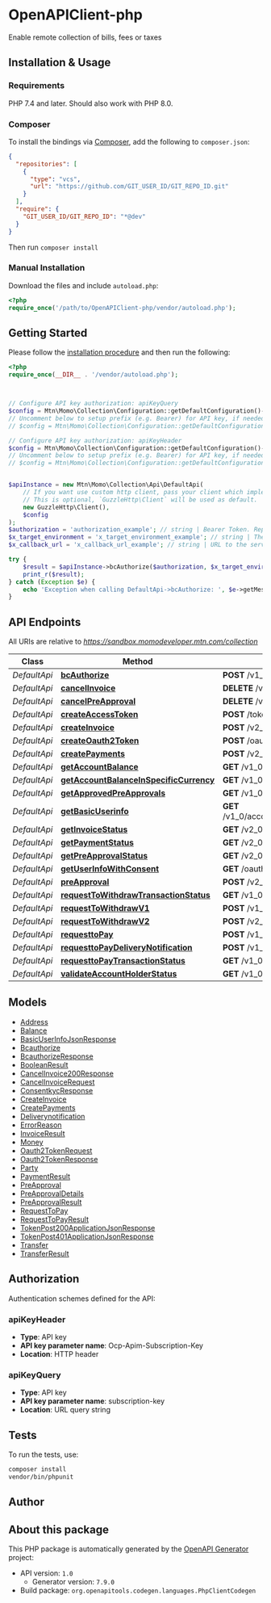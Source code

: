 # OpenAPIClient-php

Enable remote collection of bills, fees or taxes


## Installation & Usage

### Requirements

PHP 7.4 and later.
Should also work with PHP 8.0.

### Composer

To install the bindings via [Composer](https://getcomposer.org/), add the following to `composer.json`:

```json
{
  "repositories": [
    {
      "type": "vcs",
      "url": "https://github.com/GIT_USER_ID/GIT_REPO_ID.git"
    }
  ],
  "require": {
    "GIT_USER_ID/GIT_REPO_ID": "*@dev"
  }
}
```

Then run `composer install`

### Manual Installation

Download the files and include `autoload.php`:

```php
<?php
require_once('/path/to/OpenAPIClient-php/vendor/autoload.php');
```

## Getting Started

Please follow the [installation procedure](#installation--usage) and then run the following:

```php
<?php
require_once(__DIR__ . '/vendor/autoload.php');



// Configure API key authorization: apiKeyQuery
$config = Mtn\Momo\Collection\Configuration::getDefaultConfiguration()->setApiKey('subscription-key', 'YOUR_API_KEY');
// Uncomment below to setup prefix (e.g. Bearer) for API key, if needed
// $config = Mtn\Momo\Collection\Configuration::getDefaultConfiguration()->setApiKeyPrefix('subscription-key', 'Bearer');

// Configure API key authorization: apiKeyHeader
$config = Mtn\Momo\Collection\Configuration::getDefaultConfiguration()->setApiKey('Ocp-Apim-Subscription-Key', 'YOUR_API_KEY');
// Uncomment below to setup prefix (e.g. Bearer) for API key, if needed
// $config = Mtn\Momo\Collection\Configuration::getDefaultConfiguration()->setApiKeyPrefix('Ocp-Apim-Subscription-Key', 'Bearer');


$apiInstance = new Mtn\Momo\Collection\Api\DefaultApi(
    // If you want use custom http client, pass your client which implements `GuzzleHttp\ClientInterface`.
    // This is optional, `GuzzleHttp\Client` will be used as default.
    new GuzzleHttp\Client(),
    $config
);
$authorization = 'authorization_example'; // string | Bearer Token. Replace with a valid oauth2 token received from oauth2 token endpoint in Wallet Platform.
$x_target_environment = 'x_target_environment_example'; // string | The identifier of the Wallet Platform system where the transaction shall be processed. This parameter is used to route the request to the Wallet Platform system that will initiate the transaction.
$x_callback_url = 'x_callback_url_example'; // string | URL to the server where the callback should be sent.

try {
    $result = $apiInstance->bcAuthorize($authorization, $x_target_environment, $x_callback_url);
    print_r($result);
} catch (Exception $e) {
    echo 'Exception when calling DefaultApi->bcAuthorize: ', $e->getMessage(), PHP_EOL;
}

```

## API Endpoints

All URIs are relative to *https://sandbox.momodeveloper.mtn.com/collection*

Class | Method | HTTP request | Description
------------ | ------------- | ------------- | -------------
*DefaultApi* | [**bcAuthorize**](docs/Api/DefaultApi.md#bcauthorize) | **POST** /v1_0/bc-authorize | bc-authorize
*DefaultApi* | [**cancelInvoice**](docs/Api/DefaultApi.md#cancelinvoice) | **DELETE** /v2_0/invoice/{referenceId} | CancelInvoice
*DefaultApi* | [**cancelPreApproval**](docs/Api/DefaultApi.md#cancelpreapproval) | **DELETE** /v1_0/preapproval/{preapprovalid} | CancelPreApproval
*DefaultApi* | [**createAccessToken**](docs/Api/DefaultApi.md#createaccesstoken) | **POST** /token/ | CreateAccessToken
*DefaultApi* | [**createInvoice**](docs/Api/DefaultApi.md#createinvoice) | **POST** /v2_0/invoice | CreateInvoice
*DefaultApi* | [**createOauth2Token**](docs/Api/DefaultApi.md#createoauth2token) | **POST** /oauth2/token/ | CreateOauth2Token
*DefaultApi* | [**createPayments**](docs/Api/DefaultApi.md#createpayments) | **POST** /v2_0/payment | CreatePayments
*DefaultApi* | [**getAccountBalance**](docs/Api/DefaultApi.md#getaccountbalance) | **GET** /v1_0/account/balance | GetAccountBalance
*DefaultApi* | [**getAccountBalanceInSpecificCurrency**](docs/Api/DefaultApi.md#getaccountbalanceinspecificcurrency) | **GET** /v1_0/account/balance/{currency} | GetAccountBalanceInSpecificCurrency
*DefaultApi* | [**getApprovedPreApprovals**](docs/Api/DefaultApi.md#getapprovedpreapprovals) | **GET** /v1_0/preapprovals/{accountHolderIdType}/{accountHolderId} | GetApprovedPreApprovals
*DefaultApi* | [**getBasicUserinfo**](docs/Api/DefaultApi.md#getbasicuserinfo) | **GET** /v1_0/accountholder/{accountHolderIdType}/{accountHolderId}/basicuserinfo | GetBasicUserinfo
*DefaultApi* | [**getInvoiceStatus**](docs/Api/DefaultApi.md#getinvoicestatus) | **GET** /v2_0/invoice/{x-referenceId} | GetInvoiceStatus
*DefaultApi* | [**getPaymentStatus**](docs/Api/DefaultApi.md#getpaymentstatus) | **GET** /v2_0/payment/{x-referenceId} | GetPaymentStatus
*DefaultApi* | [**getPreApprovalStatus**](docs/Api/DefaultApi.md#getpreapprovalstatus) | **GET** /v2_0/preapproval/{referenceId} | GetPreApprovalStatus
*DefaultApi* | [**getUserInfoWithConsent**](docs/Api/DefaultApi.md#getuserinfowithconsent) | **GET** /oauth2/v1_0/userinfo | GetUserInfoWithConsent
*DefaultApi* | [**preApproval**](docs/Api/DefaultApi.md#preapproval) | **POST** /v2_0/preapproval | PreApproval
*DefaultApi* | [**requestToWithdrawTransactionStatus**](docs/Api/DefaultApi.md#requesttowithdrawtransactionstatus) | **GET** /v1_0/requesttowithdraw/{referenceId} | RequestToWithdrawTransactionStatus
*DefaultApi* | [**requestToWithdrawV1**](docs/Api/DefaultApi.md#requesttowithdrawv1) | **POST** /v1_0/requesttowithdraw | RequestToWithdraw-V1
*DefaultApi* | [**requestToWithdrawV2**](docs/Api/DefaultApi.md#requesttowithdrawv2) | **POST** /v2_0/requesttowithdraw | RequestToWithdraw-V2
*DefaultApi* | [**requesttoPay**](docs/Api/DefaultApi.md#requesttopay) | **POST** /v1_0/requesttopay | RequesttoPay
*DefaultApi* | [**requesttoPayDeliveryNotification**](docs/Api/DefaultApi.md#requesttopaydeliverynotification) | **POST** /v1_0/requesttopay/{referenceId}/deliverynotification | RequesttoPayDeliveryNotification
*DefaultApi* | [**requesttoPayTransactionStatus**](docs/Api/DefaultApi.md#requesttopaytransactionstatus) | **GET** /v1_0/requesttopay/{referenceId} | RequesttoPayTransactionStatus
*DefaultApi* | [**validateAccountHolderStatus**](docs/Api/DefaultApi.md#validateaccountholderstatus) | **GET** /v1_0/accountholder/{accountHolderIdType}/{accountHolderId}/active | ValidateAccountHolderStatus

## Models

- [Address](docs/Model/Address.md)
- [Balance](docs/Model/Balance.md)
- [BasicUserInfoJsonResponse](docs/Model/BasicUserInfoJsonResponse.md)
- [Bcauthorize](docs/Model/Bcauthorize.md)
- [BcauthorizeResponse](docs/Model/BcauthorizeResponse.md)
- [BooleanResult](docs/Model/BooleanResult.md)
- [CancelInvoice200Response](docs/Model/CancelInvoice200Response.md)
- [CancelInvoiceRequest](docs/Model/CancelInvoiceRequest.md)
- [ConsentkycResponse](docs/Model/ConsentkycResponse.md)
- [CreateInvoice](docs/Model/CreateInvoice.md)
- [CreatePayments](docs/Model/CreatePayments.md)
- [Deliverynotification](docs/Model/Deliverynotification.md)
- [ErrorReason](docs/Model/ErrorReason.md)
- [InvoiceResult](docs/Model/InvoiceResult.md)
- [Money](docs/Model/Money.md)
- [Oauth2TokenRequest](docs/Model/Oauth2TokenRequest.md)
- [Oauth2TokenResponse](docs/Model/Oauth2TokenResponse.md)
- [Party](docs/Model/Party.md)
- [PaymentResult](docs/Model/PaymentResult.md)
- [PreApproval](docs/Model/PreApproval.md)
- [PreApprovalDetails](docs/Model/PreApprovalDetails.md)
- [PreApprovalResult](docs/Model/PreApprovalResult.md)
- [RequestToPay](docs/Model/RequestToPay.md)
- [RequestToPayResult](docs/Model/RequestToPayResult.md)
- [TokenPost200ApplicationJsonResponse](docs/Model/TokenPost200ApplicationJsonResponse.md)
- [TokenPost401ApplicationJsonResponse](docs/Model/TokenPost401ApplicationJsonResponse.md)
- [Transfer](docs/Model/Transfer.md)
- [TransferResult](docs/Model/TransferResult.md)

## Authorization

Authentication schemes defined for the API:
### apiKeyHeader

- **Type**: API key
- **API key parameter name**: Ocp-Apim-Subscription-Key
- **Location**: HTTP header


### apiKeyQuery

- **Type**: API key
- **API key parameter name**: subscription-key
- **Location**: URL query string


## Tests

To run the tests, use:

```bash
composer install
vendor/bin/phpunit
```

## Author



## About this package

This PHP package is automatically generated by the [OpenAPI Generator](https://openapi-generator.tech) project:

- API version: `1.0`
    - Generator version: `7.9.0`
- Build package: `org.openapitools.codegen.languages.PhpClientCodegen`
